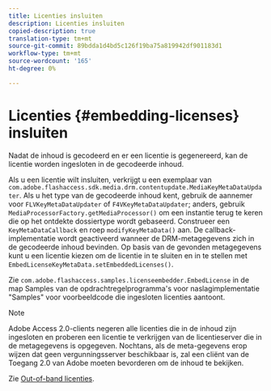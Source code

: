 ```yaml
---
title: Licenties insluiten
description: Licenties insluiten
copied-description: true
translation-type: tm+mt
source-git-commit: 89bdda1d4bd5c126f19ba75a819942df901183d1
workflow-type: tm+mt
source-wordcount: '165'
ht-degree: 0%

---
```



# Licenties {#embedding-licenses} insluiten

Nadat de inhoud is gecodeerd en er een licentie is gegenereerd, kan de licentie worden ingesloten in de gecodeerde inhoud.

Als u een licentie wilt insluiten, verkrijgt u een exemplaar van `com.adobe.flashaccess.sdk.media.drm.contentupdate.MediaKeyMetaDataUpdater`. Als u het type van de gecodeerde inhoud kent, gebruik de aannemer voor `FLVKeyMetaDataUpdater` of `F4VKeyMetaDataUpdater`; anders, gebruik `MediaProcessorFactory.getMediaProcessor()` om een instantie terug te keren die op het ontdekte dossiertype wordt gebaseerd. Construeer een `KeyMetaDataCallback` en roep `modifyKeyMetaData()` aan. De callback-implementatie wordt geactiveerd wanneer de DRM-metagegevens zich in de gecodeerde inhoud bevinden. Op basis van de gevonden metagegevens kunt u een licentie kiezen om de licentie in te sluiten en in te stellen met `EmbedLicenseKeyMetaData.setEmbeddedLicenses()`.

Zie `com.adobe.flashaccess.samples.licenseembedder.EmbedLicense` in de map Samples van de opdrachtregelprogramma&#39;s voor naslagimplementatie &quot;Samples&quot; voor voorbeeldcode die ingesloten licenties aantoont.

>[!NOTE]
>
>Adobe Access 2.0-clients negeren alle licenties die in de inhoud zijn ingesloten en proberen een licentie te verkrijgen van de licentieserver die in de metagegevens is opgegeven. Nochtans, als de meta-gegevens erop wijzen dat geen vergunningsserver beschikbaar is, zal een cliënt van de Toegang 2.0 van Adobe moeten bevorderen om de inhoud te bekijken.

Zie [Out-of-band licenties](../../aaxs-protecting-content/content-introduction/packaging-options/content-out-of-band-licenses.md).
